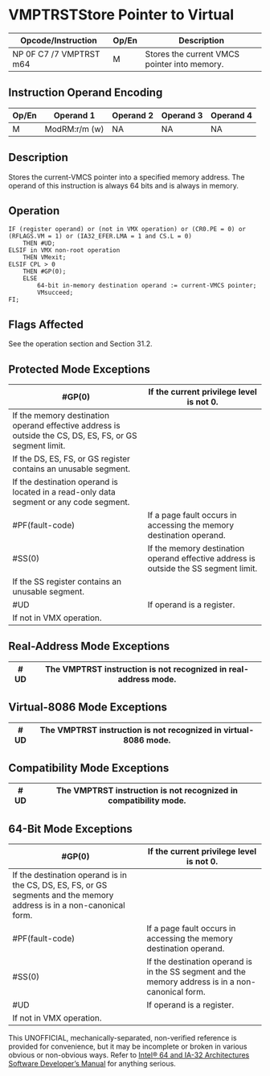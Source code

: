 # VMPTRST**Store Pointer to Virtual**

| Opcode/Instruction      | Op/En | Description                                  |
| ----------------------- | ----- | -------------------------------------------- |
| NP 0F C7 /7 VMPTRST m64 | M     | Stores the current VMCS pointer into memory. |

## Instruction Operand Encoding

| Op/En | Operand 1     | Operand 2 | Operand 3 | Operand 4 |
| ----- | ------------- | --------- | --------- | --------- |
| M     | ModRM:r/m (w) | NA        | NA        | NA        |

## Description

Stores the current-VMCS pointer into a specified memory address. The operand of this instruction is always 64 bits and is always in memory.

## Operation

```
IF (register operand) or (not in VMX operation) or (CR0.PE = 0) or (RFLAGS.VM = 1) or (IA32_EFER.LMA = 1 and CS.L = 0)
    THEN #​​​UD;
ELSIF in VMX non-root operation
    THEN VMexit;
ELSIF CPL > 0
    THEN #​​​​GP(0);
    ELSE
        64-bit in-memory destination operand := current-VMCS pointer;
        VMsucceed;
FI;

```

## Flags Affected

See the operation section and Section 31.2.

## Protected Mode Exceptions

| \#​​​​GP(0)                                                                                             | If the current privilege level is not 0.                                             |
| ------------------------------------------------------------------------------------------------------- | ------------------------------------------------------------------------------------ |
| If the memory destination operand effective address is outside the CS, DS, ES, FS, or GS segment limit. |
| If the DS, ES, FS, or GS register contains an unusable segment.                                         |
| If the destination operand is located in a read-only data segment or any code segment.                  |
| \#​PF(fault-code)                                                                                       | If a page fault occurs in accessing the memory destination operand.                  |
| \#​​​​​SS(0)                                                                                            | If the memory destination operand effective address is outside the SS segment limit. |
| If the SS register contains an unusable segment.                                                        |
| #​​​UD                                                                                                  | If operand is a register.                                                            |
| If not in VMX operation.                                                                                |

## Real-Address Mode Exceptions

| #​​​UD | The VMPTRST instruction is not recognized in real-address mode. |
| ------ | --------------------------------------------------------------- |

## Virtual-8086 Mode Exceptions

| #​​​UD | The VMPTRST instruction is not recognized in virtual-8086 mode. |
| ------ | --------------------------------------------------------------- |

## Compatibility Mode Exceptions

| #​​​UD | The VMPTRST instruction is not recognized in compatibility mode. |
| ------ | ---------------------------------------------------------------- |

## 64-Bit Mode Exceptions

| \#​​​​GP(0)                                                                                                            | If the current privilege level is not 0.                                                           |
| ---------------------------------------------------------------------------------------------------------------------- | -------------------------------------------------------------------------------------------------- |
| If the destination operand is in the CS, DS, ES, FS, or GS segments and the memory address is in a non-canonical form. |
| \#​PF(fault-code)                                                                                                      | If a page fault occurs in accessing the memory destination operand.                                |
| \#​​​​​SS(0)                                                                                                           | If the destination operand is in the SS segment and the memory address is in a non-canonical form. |
| #​​​UD                                                                                                                 | If operand is a register.                                                                          |
| If not in VMX operation.                                                                                               |

This UNOFFICIAL, mechanically-separated, non-verified reference is provided for convenience, but it may be
incomplete or broken in various obvious or non-obvious
ways. Refer to [Intel® 64 and IA-32 Architectures Software Developer’s Manual](https://software.intel.com/en-us/download/intel-64-and-ia-32-architectures-sdm-combined-volumes-1-2a-2b-2c-2d-3a-3b-3c-3d-and-4) for anything serious.
